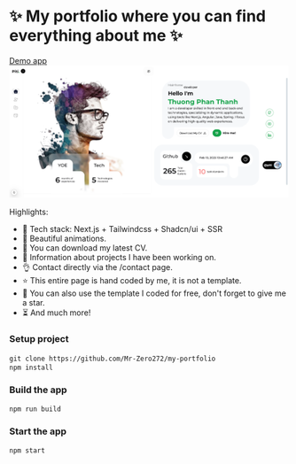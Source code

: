 # ✨ My portfolio where you can find everything about me ✨

[Demo app](https://my-portfolio-rust-gamma-52.vercel.app/)
![Demo App](/public/images/projects/portfolio/my-portfolio-h-1.png)

Highlights:

- 🌟 Tech stack: Next.js + Tailwindcss + Shadcn/ui + SSR
- 🎃 Beautiful animations.
- 👾 You can download my latest CV.
- 🚀 Information about projects I have been working on.
- 👌 Contact directly via the /contact page.
- ⭐ This entire page is hand coded by me, it is not a template.
- 🐞 You can also use the template I coded for free, don't forget to give me a star.
- ⏳ And much more!

### Setup project

```shell
git clone https://github.com/Mr-Zero272/my-portfolio
npm install
```

### Build the app

```shell
npm run build
```

### Start the app

```shell
npm start
```

